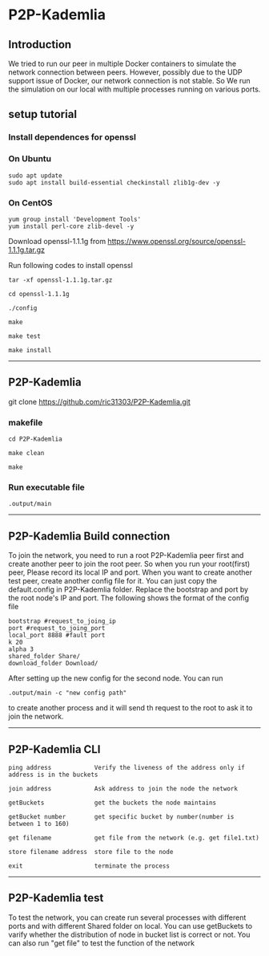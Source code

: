 # P2P-Kademlia

## Introduction

We tried to run our peer in multiple Docker containers to simulate the network connection between peers. However, possibly due to the UDP support issue of Docker,  our network connection is not stable. So We run the simulation on our local with multiple processes running on various ports.

## setup tutorial

### Install dependences for openssl

### On Ubuntu

    sudo apt update
    sudo apt install build-essential checkinstall zlib1g-dev -y

### On CentOS

    yum group install 'Development Tools'
    yum install perl-core zlib-devel -y

Download openssl-1.1.1g from  https://www.openssl.org/source/openssl-1.1.1g.tar.gz

Run following codes to install openssl

    tar -xf openssl-1.1.1g.tar.gz

    cd openssl-1.1.1g

    ./config

    make

    make test

    make install

---

## P2P-Kademlia

git clone https://github.com/ric31303/P2P-Kademlia.git

### makefile

    cd P2P-Kademlia

    make clean

    make

### Run executable file

    .output/main 

---

## P2P-Kademlia Build connection

To join the network, you need to run a root P2P-Kademlia peer first and create another peer to join the root peer. So when you run your root(first) peer, Please record its local IP and port. When you want to create another test peer, create another config file for it. You can just copy the default.config in P2P-Kademlia folder. Replace the bootstrap and port by the root node's IP and port. The following shows the format of the config file

    bootstrap #request_to_joing_ip
    port #request_to_joing_port
    local_port 8888 #fault port
    k 20
    alpha 3
    shared_folder Share/   
    download_folder Download/

After setting up the new config for the second node. You can run

    .output/main -c "new config path"

to create another process and it will send th request to the root to ask it to join the network.

---

## P2P-Kademlia CLI

    ping address            Verify the liveness of the address only if address is in the buckets

    join address            Ask address to join the node the network

    getBuckets              get the buckets the node maintains

    getBucket number        get specific bucket by number(number is between 1 to 160)

    get filename            get file from the network (e.g. get file1.txt)
    
    store filename address  store file to the node
    
    exit                    terminate the process

---

## P2P-Kademlia test

To test the network, you can create run several processes with different ports and with different Shared folder on local. You can use getBuckets to varify whether the distribution of node in bucket list is correct or not. You can also run "get file" to test the function of the network
